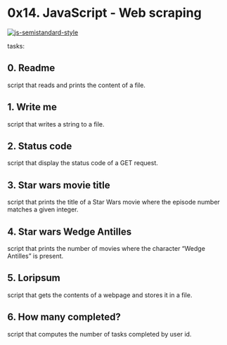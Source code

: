 # 0x14. JavaScript - Web scraping

[![js-semistandard-style](https://raw.githubusercontent.com/standard/semistandard/master/badge.svg)](https://github.com/standard/semistandard)

tasks:

## 0. Readme
script that reads and prints the content of a file.

## 1. Write me
script that writes a string to a file.

## 2. Status code
script that display the status code of a GET request.

## 3. Star wars movie title
script that prints the title of a Star Wars movie where the episode number matches a given integer.

## 4. Star wars Wedge Antilles
script that prints the number of movies where the character “Wedge Antilles” is present.

## 5. Loripsum
script that gets the contents of a webpage and stores it in a file.

## 6. How many completed?
script that computes the number of tasks completed by user id.
